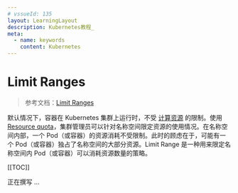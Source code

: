 ```yaml
---
# vssueId: 135
layout: LearningLayout
description: Kubernetes教程_
meta:
  - name: keywords
    content: Kubernetes
---
```


# Limit Ranges

> 参考文档：[Limit Ranges](https://kubernetes.io/docs/concepts/policy/limit-range/)

<AdSenseTitle>

默认情况下，容器在 Kubernetes 集群上运行时，不受 [计算资源](/learning/k8s-intermediate/config/computing-resource.html) 的限制。使用 [Resource quota](./rq.html)，集群管理员可以针对名称空间限定资源的使用情况。在名称空间内部，一个 Pod（或容器）的资源消耗不受限制。此时的顾虑在于，可能有一个 Pod（或容器）独占了名称空间的大部分资源。Limit Range 是一种用来限定名称空间内 Pod（或容器）可以消耗资源数量的策略。

[[TOC]]

</AdSenseTitle>


正在撰写 ... 
